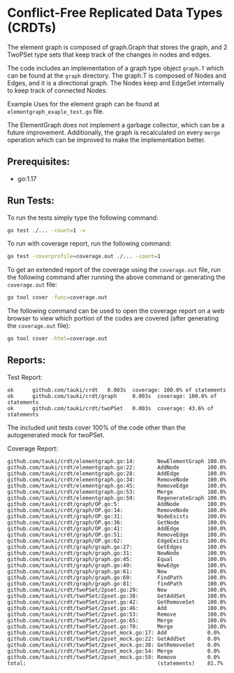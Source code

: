# Conflict-Free Replicated Data Types (CRDTs)

The element graph is composed of graph.Graph that stores the graph, and 2 TwoPSet type sets that keep track of the changes in nodes and edges.

The code includes an implementation of a graph type object `graph.T` which can be found at the `graph` directory. The graph.T is composed of Nodes and Edges, and it is a directional graph. The Nodes keep and EdgeSet internally to keep track of connected Nodes.

Example Uses for the element graph can be found at `elementgraph_exaple_test.go` file.

The ElementGraph does not implement a garbage collector, which can be a future improvement. Additionally, the graph is recalculated on every `merge` operation which can be improved to make the implementation better.

## Prerequisites:
- go:1.17

## Run Tests:

To run the tests simply type the following command:

```bash
go test ./... -count=1 -v
```

To run with coverage report, run the following command:
```bash
go test -coverprofile=coverage.out ./... -count=1
```

To get an extended report of the coverage using the `coverage.out` file, run the following command after running the above command or generating the `coverage.out` file:
```bash
go tool cover -func=coverage.out
```

The following command can be used to open the coverage report on a web browser to view which portion of the codes are covered (after generating the `coverage.out` file):
```bash
go tool cover -html=coverage.out
```

## Reports:

Test Report:
``` 
ok      github.com/tauki/crdt   0.003s  coverage: 100.0% of statements
ok      github.com/tauki/crdt/graph     0.003s  coverage: 100.0% of statements
ok      github.com/tauki/crdt/twoPSet   0.003s  coverage: 43.6% of statements

```

The included unit tests cover 100% of the code other than the autogenerated mock for twoPSet.

Coverage Report:
```
github.com/tauki/crdt/elementgraph.go:14:       NewElementGraph 100.0%
github.com/tauki/crdt/elementgraph.go:22:       AddNode         100.0%
github.com/tauki/crdt/elementgraph.go:28:       AddEdge         100.0%
github.com/tauki/crdt/elementgraph.go:34:       RemoveNode      100.0%
github.com/tauki/crdt/elementgraph.go:45:       RemoveEdge      100.0%
github.com/tauki/crdt/elementgraph.go:53:       Merge           100.0%
github.com/tauki/crdt/elementgraph.go:59:       RegenerateGraph 100.0%
github.com/tauki/crdt/graph/OP.go:5:            AddNode         100.0%
github.com/tauki/crdt/graph/OP.go:14:           RemoveNode      100.0%
github.com/tauki/crdt/graph/OP.go:31:           NodeExists      100.0%
github.com/tauki/crdt/graph/OP.go:36:           GetNode         100.0%
github.com/tauki/crdt/graph/OP.go:41:           AddEdge         100.0%
github.com/tauki/crdt/graph/OP.go:51:           RemoveEdge      100.0%
github.com/tauki/crdt/graph/OP.go:62:           EdgeExists      100.0%
github.com/tauki/crdt/graph/graph.go:27:        GetEdges        100.0%
github.com/tauki/crdt/graph/graph.go:31:        NewNode         100.0%
github.com/tauki/crdt/graph/graph.go:45:        Equal           100.0%
github.com/tauki/crdt/graph/graph.go:49:        NewEdge         100.0%
github.com/tauki/crdt/graph/graph.go:61:        New             100.0%
github.com/tauki/crdt/graph/graph.go:69:        FindPath        100.0%
github.com/tauki/crdt/graph/graph.go:81:        findPath        100.0%
github.com/tauki/crdt/twoPSet/2pset.go:29:      New             100.0%
github.com/tauki/crdt/twoPSet/2pset.go:38:      GetAddSet       100.0%
github.com/tauki/crdt/twoPSet/2pset.go:42:      GetRemoveSet    100.0%
github.com/tauki/crdt/twoPSet/2pset.go:46:      Add             100.0%
github.com/tauki/crdt/twoPSet/2pset.go:53:      Remove          100.0%
github.com/tauki/crdt/twoPSet/2pset.go:65:      Merge           100.0%
github.com/tauki/crdt/twoPSet/2pset.go:70:      Merge           100.0%
github.com/tauki/crdt/twoPSet/2pset_mock.go:17: Add             0.0%
github.com/tauki/crdt/twoPSet/2pset_mock.go:22: GetAddSet       0.0%
github.com/tauki/crdt/twoPSet/2pset_mock.go:38: GetRemoveSet    0.0%
github.com/tauki/crdt/twoPSet/2pset_mock.go:54: Merge           0.0%
github.com/tauki/crdt/twoPSet/2pset_mock.go:59: Remove          0.0%
total:                                          (statements)    81.7%

```